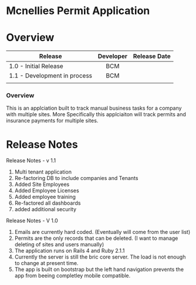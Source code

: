 # Mcnellies Permit Application

 Overview 
=======
| Release                       | Developer     | Release Date  |
| ------------------------------|:-------------:| -------------:|
| 1.0 - Initial Release         |      BCM      |               |
| 1.1 - Development in process  |      BCM      |               |
|                               |               |               |


### Overview 
This is an applciation built to track manual business tasks for a company with multiple sites. More Specifically this applciaiton will track permits and insurance payments for multiple sites.


Release Notes
===============

Release Notes - v 1.1
1. Multi tenant application
2. Re-factoring DB to include companies and Tenants
3. Added Site Employees
4. Added Employee Licenses
5. Added employee training
6. Re-factored all dashboards
7. added additional security

Release Notes - V 1.0
1. Emails are currently hard coded. (Eventually will come from the user list)
2. Permits are the only records that can be deleted. (I want to manage deleting of sites and users manually)
3. The application runs on Rails 4 and Ruby 2.1.1
4. Currently the server is still the bric core server. The load is not enough to change at present time.
5. The app is built on bootstrap but the left hand navigation prevents the app from beeing completley mobile compatible.
